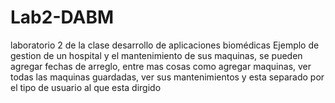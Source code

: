 # Lab2-DABM
laboratorio 2 de la clase desarrollo de aplicaciones biomédicas
Ejemplo de gestion de un hospital y el mantenimiento de sus maquinas, 
se pueden agregar fechas de arreglo, entre mas cosas como agregar maquinas, 
ver todas las maquinas guardadas, ver sus mantenimientos y esta separado por el tipo de usuario al que esta dirgido
